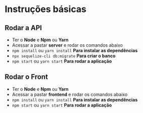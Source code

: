 # Instruções básicas

## Rodar a API 

- Ter o **Node** e **Npm** ou **Yarn**
- Acessar a pastar  **server** e rodar os comandos abaixo 
- ```npm install``` ou ```yarn install``` **Para instalar as dependências**
- ```npx sequelize-cli db:migrate``` **Para criar o banco**
- ```npm start``` ou ```yarn start``` **Para rodar a aplicação**

## Rodar o Front

- Ter o **Node** e **Npm** ou **Yarn**
- Acessar a pastar  **frontend** e rodar os comandos abaixo 
- ```npm install``` ou ```yarn install``` **Para instalar as dependências**
- ```npm start``` ou ```yarn start``` **Para rodar a aplicação**

